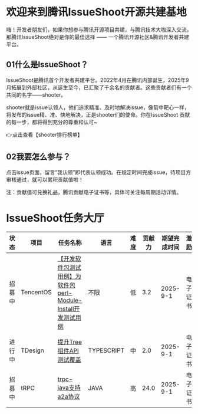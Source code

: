 # 欢迎来到腾讯IssueShoot开源共建基地
嗨！开发者朋友们，如果你想参与腾讯开源项目共建，与腾讯技术大咖深入交流，那腾讯IssueShoot绝对是你的最佳选择 —— 一个腾讯开源社区&腾讯开发者共建平台。
## 01什么是IssueShoot？
IssueShoot是腾讯首个开发者共建平台。2022年4月在腾讯内部诞生，2025年9月拓展到外部社区，从诞生至今，已汇聚了千余名的贡献者。这些贡献者们有一个共同的名字——shooter。

shooter就是issue认领人，他们追求精准、及时地解决issue，像箭中靶心一样，将发布的issue精、准、快地解决，正是shooter们的使命。你在IssueShoot 贡献的每一步，都将得到充分的尊重和认可~

👉点击查看【shooter排行榜单】
## 02我要怎么参与？
点击issue页面，留言“我认领”即代表认领成功。在规定时间完成issue，待项目方审核通过，就可以累积贡献值啦！

注：贡献值可兑换礼品，腾讯贡献电子证书等，具体可关注每周期活动详情。

# IssueShoot任务大厅

| 状态 | 项目       | 任务名称   |语言 | 难度       | 贡献力   | 期望完成时间               | 激励       | 认领人
|------|------------|--------|------|------------|--------|--------------------|------------|--------------|
| 招募中   | TencentOS | [【开发软件包测试用例】为软件包perl-Module-Install开发测试用例 ](https://github.com/Tencent/tdesign-vue/issues/3579) | 不限  | 低     | 3.2  | 2025-9-1 | 电子证书 |    |
| 进行中    | TDesign | [提升Tree组件API测试覆盖](https://github.com/Tencent/tdesign-vue-next/issues/5631)    | TYPESCRIPT  | 中     | 2.0   | 2025-9-1   |电子证书 | jieju0923     |
| 招募中    | tRPC | [trpc-java支持a2a协议](https://git.woa.com/trpc-java/trpc-java/issues/234)   | JAVA | 高   | 24.0   | 2025-9-1 | 电子证书 |    |


